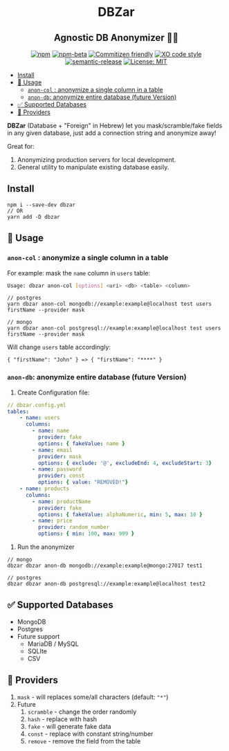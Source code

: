 <h1 align="center">DBZar</h1>
<h2 align="center">Agnostic DB Anonymizer 🔁👻</h2>
<div align="center">

[![npm](https://img.shields.io/npm/v/dbzar)](https://www.npmjs.com/package/dbzar)
[![npm-beta](https://img.shields.io/npm/v/dbzar/beta)](https://www.npmjs.com/package/dbzar)
[![Commitizen friendly](https://img.shields.io/badge/commitizen-friendly-brightgreen.svg)](http://commitizen.github.io/cz-cli/)
[![XO code style](https://img.shields.io/badge/code_style-XO-5ed9c7.svg)](https://github.com/xojs/xo)
[![semantic-release](https://img.shields.io/badge/%20%20%F0%9F%93%A6%F0%9F%9A%80-semantic--release-e10079.svg)](https://github.com/semantic-release/semantic-release)
[![License: MIT](https://img.shields.io/badge/License-MIT-yellow.svg)](https://opensource.org/licenses/MIT)

</div>

- [Install](#install)
- [👻 Usage](#-usage)
  - [`anon-col` : anonymize a single column in a table](#anon-col--anonymize-a-single-column-in-a-table)
  - [`anon-db`: anonymize entire database (future Version)](#anon-db-anonymize-entire-database-future-version)
- [✅ Supported Databases](#-supported-databases)
- [🔧 Providers](#-providers)

**DBZar** (Database + "Foreign" in Hebrew) let you mask/scramble/fake fields in any given database, just add a connection string and anonymize away!

Great for:

1. Anonymizing production servers for local development.
2. General utility to manipulate existing database easily.

## Install

```
npm i --save-dev dbzar
// OR
yarn add -D dbzar
```

## 👻 Usage

### `anon-col` : anonymize a single column in a table

For example: mask the `name` column in `users` table:

```bash
Usage: dbzar anon-col [options] <uri> <db> <table> <column>
```

```
// postgres
yarn dbzar anon-col mongodb://example:example@localhost test users firstName --provider mask

// mongo
yarn dbzar anon-col postgresql://example:example@localhost test users firstName --provider mask
```

Will change `users` table accordingly:

```
{ "firstName": "John" } => { "firstName": "****" }
```

### `anon-db`: anonymize entire database (future Version)

1. Create Configuration file:

```yaml
// dbzar.config.yml
tables:
    - name: users
      columns:
        - name: name
          provider: fake
          options: { fakeValue: name }
        - name: email
          provider: mask
          options: { exclude: '@', excludeEnd: 4, excludeStart: 3}
        - name: password
          provider: const
          options: { value: "REMOVED!"}
    - name: products
      columns:
        - name: productName
          provider: fake
          options: { fakeValue: alphaNumeric, min: 5, max: 10 }
        - name: price
          provider: random_number
          options: { min: 100, max: 999 }

```

1. Run the anonymizer

```
// mongo
dbzar dbzar anon-db mongodb://example:example@mongo:27017 test1

// postgres
dbzar dbzar anon-db postgresql://example:example@localhost test2
```

## ✅ Supported Databases

- MongoDB
- Postgres
- Future support
  - MariaDB / MySQL
  - SQLIte
  - CSV

## 🔧 Providers

1. `mask` - will replaces some/all characters (default: `"*"`)
1. Future
   1. `scramble` - change the order randomly
   2. `hash` - replace with hash
   3. `fake` - will generate fake data
   4. `const` - replace with constant string/number
   5. `remove` - remove the field from the table
